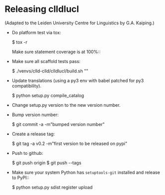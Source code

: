 Releasing clldlucl
=================
(Adapted to the Leiden University Centre for Linguistics by G.A. Kaiping.)

- Do platform test via tox:

  $ tox -r

  Make sure statement coverage is at 100%::

- Make sure all scaffold tests pass:

  $ ./venvs/clld-clld/clldlucl/build.sh "<prev-rel-no>"

- Update translations (using a py3 env with babel patched for py3 compatibility).

  $ python setup.py compile_catalog

- Change setup.py version to the new version number.

- Bump version number:

  $ git commit -a -m"bumped version number"

- Create a release tag:

  $ git tag -a v0.2 -m"first version to be released on pypi"

- Push to github:

  $ git push origin
  $ git push --tags

- Make sure your system Python has ``setuptools-git`` installed and release to
  PyPI::

  $ python setup.py sdist register upload

